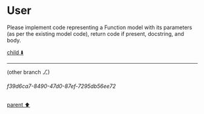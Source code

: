 # User

Please implement code representing a Function model with its parameters (as per the existing model code), return code if present, docstring, and body.

[child ⬇️](#f39d6ca7-8490-47d0-87ef-7295db56ee72)

---

(other branch ⎇)
###### f39d6ca7-8490-47d0-87ef-7295db56ee72
[parent ⬆️](#aaa2a124-a531-49d7-abf1-6bff71ae059e)
